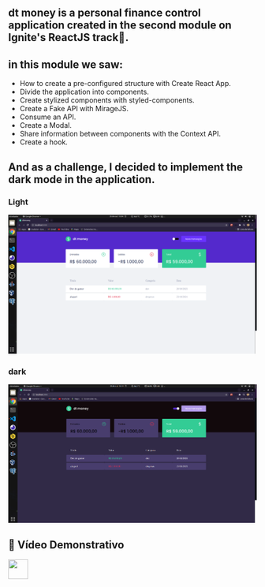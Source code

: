 ## dt money is a personal finance control application created in the second module on Ignite's ReactJS track🚀.
## in this module we saw:
* How to create a pre-configured structure with Create React App.
* Divide the application into components.
* Create stylized components with styled-components.
* Create a Fake API with MirageJS.
* Consume an API.
* Create a Modal.
* Share information between components with the Context API.
* Create a hook.
## And as a challenge, I decided to implement the dark mode in the application.
### Light
<img src="https://github.com/jose-rgb/Chapter-II-ignite/blob/main/dtmoney/.github/light.png" />

### dark
<img src="https://github.com/jose-rgb/Chapter-II-ignite/blob/main/dtmoney/.github/dark.png" />

## 🎥 Vídeo Demonstrativo
<a href="https://youtu.be/j3vNFWeqYE8">
    <img align="center" src="https://image.flaticon.com/icons/png/512/1384/1384060.png"  height="40" width="40" />
<a>
